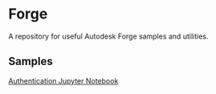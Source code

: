 # Forge
A repository for useful Autodesk Forge samples and utilities.

## Samples
[Authentication Jupyter Notebook](Notebooks/Forge-Authentication-Sample-Notebook.ipynb)